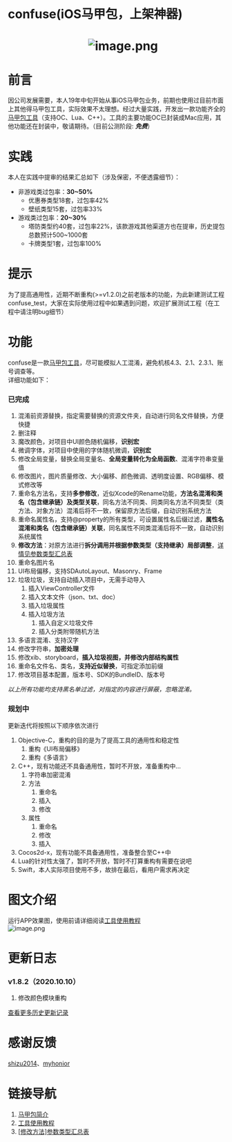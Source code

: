 # confuse(iOS马甲包，上架神器)

<a name="X50Qx"></a>
#                             ![image.png](https://cdn.nlark.com/yuque/0/2020/png/213807/1593768128247-016fe60b-8853-48fb-8b76-f9f702b83db5.png#align=left&display=inline&height=177&margin=%5Bobject%20Object%5D&name=image.png&originHeight=512&originWidth=512&size=119707&status=done&style=none&width=177)
<a name="KQtMH"></a>
# 前言
因公司发展需要，本人19年中旬开始从事iOS马甲包业务，前期也使用过目前市面上其他得马甲包工具，实际效果不太理想。经过大量实践，开发出一款功能齐全的[马甲包工具](https://github.com/520coding/confuse)（支持OC、Lua、C++）。工具的主要功能OC已封装成Mac应用，其他功能还在封装中，敬请期待。（目前公测阶段: _**免费**_）
<a name="iji4j"></a>
# 实践
本人在实践中提审的结果汇总如下（涉及保密，不便透露细节）：

- 非游戏类过包率：**30~50%**
   - 优惠券类型18套，过包率42%
   - 壁纸类型15套，过包率33%
- 游戏类过包率：**20~30%**
   - 塔防类型约40套，过包率22%，该款游戏其他渠道方也在提审，历史提包总数预计500~1000套
   - 卡牌类型1套，过包率100%
<a name="qPY4i"></a>
# 提示
为了提高通用性，近期不断重构(>=v1.2.0)之前老版本的功能，为此新建测试工程confuse_test，大家在实际使用过程中如果遇到问题，欢迎扩展测试工程（在工程中请注明bug细节）
<a name="8cWfW"></a>
# 功能
confuse是一款[马甲包工具](https://github.com/520coding/confuse)，尽可能模拟人工混淆，避免机核4.3、2.1、2.3.1、账号调查等。<br />详细功能如下：
<a name="MQHkR"></a>
### 已完成

1. 混淆前资源替换，指定需要替换的资源文件夹，自动进行同名文件替换，方便快捷
1. 删注释
1. 魔改颜色，对项目中UI颜色随机偏移，**识别宏**
1. 微调字体，对项目中使用的字体随机微调，**识别宏**
1. 修改全局变量，替换全局变量名、**全局变量转化为全局函数**、混淆字符串变量值
1. 修改图片，图片质量修改、大小偏移、颜色微调、透明度设置、RGB偏移、模式修改等
1. 重命名方法名，支持**多参修改**，近似Xcode的Rename功能，**方法名混淆和类名（包含继承链）及类型关联**，同名方法不同类、同类同名方法不同类型（类方法、对象方法）混淆后将不一致，保留原方法后缀，自动识别系统方法
1. 重命名属性名，支持@property的所有类型，可设置属性名后缀过滤，**属性名混淆和类名（包含继承链）关联**，同名属性不同类混淆后将不一致，自动识别系统属性
1. **修改方法**：对原方法进行**拆分调用并根据参数类型（支持继承）局部调整**，[详情见参数类型汇总表](https://www.yuque.com/docs/share/315b72d9-28f9-4fa6-bf20-c40d94f2253a?#《修改方法-支持参数类型汇总表》)
1. 重命名图片名
1. UI布局偏移，支持SDAutoLayout、Masonry、Frame
1. 垃圾垃圾，支持自动插入项目中，无需手动导入
   1. 插入ViewController文件
   1. 插入文本文件（json、txt、doc）
   1. 插入垃圾属性
   1. 插入垃圾方法
      1. 插入自定义垃圾文件
      1. 插入分类附带随机方法
13. 多语言混淆、支持汉字
13. 修改字符串，**加密处理**
13. 修改xib、storyboard，**插入垃圾视图，并修改内部结构属性**
13. 重命名文件名、类名，**支持近似替换**，可指定添加前缀
13. 修改项目基本配置，版本号、SDK的BundleID、版本号



_以上所有功能均支持黑名单过滤，对指定的内容进行屏蔽，忽略混淆。_
<a name="OEesy"></a>
### 规划中
更新迭代将按照以下顺序依次进行

1. Objective-C，重构的目的是为了提高工具的通用性和稳定性
   1. 重构《UI布局偏移》
   1. 重构《多语言》
2. C++，现有功能还不具备通用性，暂时不开放，准备重构中...
   1. 字符串加密混淆
   1. 方法
      1. 重命名
      1. 插入
      1. 修改
   3. 属性
      1. 重命名
      1. 修改
      1. 插入
3. Cocos2d-x，现有功能不具备通用性，准备整合至C++中
3. Lua的针对性太强了，暂时不开放，暂时不打算重构有需要在说吧
3. Swift，本人实际项目使用不多，故排在最后，看用户需求再决定
<a name="vlfzY"></a>
# 图文介绍
运行APP效果图，使用前请详细阅读[工具使用教程](https://www.yuque.com/docs/share/edd2603f-d09d-4795-ae71-b42419b99446?#《confuse使用说明》)<br />![image.png](https://cdn.nlark.com/yuque/0/2020/png/213807/1594644980313-b3ee8604-9652-4bba-bb18-3d06399593e9.png#align=left&display=inline&height=540&margin=%5Bobject%20Object%5D&name=image.png&originHeight=1080&originWidth=1920&size=537018&status=done&style=none&width=960)
<a name="WtuYs"></a>
# 更新日志
<a name="Suc2D"></a>
### v1.8.2（2020.10.10）

1. 修改颜色模块重构

[查看更多历史更新记录](https://www.yuque.com/docs/share/39f2f60e-b6a8-443b-b005-b9364fb79b95?#《confuse更新说明》)
<a name="63ca6131"></a>
# 感谢反馈
[shizu2014](https://github.com/shizu2014)、[myhonior](https://github.com/myhonior)
<a name="BUG"></a>
# 链接导航

1. [马甲包简介](https://www.yuque.com/docs/share/7e70244c-5dea-4035-b634-65cc082097da?#《马甲包简介》)
1. [工具使用教程](https://www.yuque.com/docs/share/edd2603f-d09d-4795-ae71-b42419b99446?#《confuse使用说明》)
1. [[修改方法]参数类型汇总表](https://www.yuque.com/docs/share/315b72d9-28f9-4fa6-bf20-c40d94f2253a?#《修改方法-支持参数类型汇总表》)
